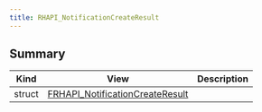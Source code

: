 ```yaml
---
title: RHAPI_NotificationCreateResult
---
```


## Summary
| Kind | View | Description |
|------|------|-------------|
|struct|[FRHAPI_NotificationCreateResult](/unreal-plugins/all/structfrhapi__notificationcreateresult/#structFRHAPI__NotificationCreateResult)||
